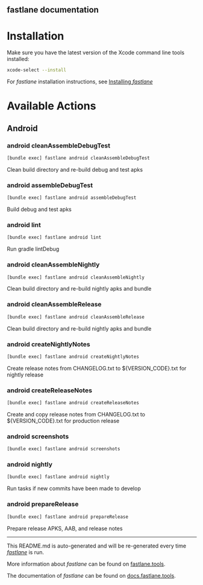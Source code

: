 fastlane documentation
----

# Installation

Make sure you have the latest version of the Xcode command line tools installed:

```sh
xcode-select --install
```

For _fastlane_ installation instructions, see [Installing _fastlane_](https://docs.fastlane.tools/#installing-fastlane)

# Available Actions

## Android

### android cleanAssembleDebugTest

```sh
[bundle exec] fastlane android cleanAssembleDebugTest
```

Clean build directory and re-build debug and test apks

### android assembleDebugTest

```sh
[bundle exec] fastlane android assembleDebugTest
```

Build debug and test apks

### android lint

```sh
[bundle exec] fastlane android lint
```

Run gradle lintDebug

### android cleanAssembleNightly

```sh
[bundle exec] fastlane android cleanAssembleNightly
```

Clean build directory and re-build nightly apks and bundle

### android cleanAssembleRelease

```sh
[bundle exec] fastlane android cleanAssembleRelease
```

Clean build directory and re-build nightly apks and bundle

### android createNightlyNotes

```sh
[bundle exec] fastlane android createNightlyNotes
```

Create release notes from CHANGELOG.txt to ${VERSION_CODE}.txt for nightly release

### android createReleaseNotes

```sh
[bundle exec] fastlane android createReleaseNotes
```

Create and copy release notes from CHANGELOG.txt to ${VERSION_CODE}.txt for production release

### android screenshots

```sh
[bundle exec] fastlane android screenshots
```



### android nightly

```sh
[bundle exec] fastlane android nightly
```

Run tasks if new commits have been made to develop

### android prepareRelease

```sh
[bundle exec] fastlane android prepareRelease
```

Prepare release APKS, AAB, and release notes

----

This README.md is auto-generated and will be re-generated every time [_fastlane_](https://fastlane.tools) is run.

More information about _fastlane_ can be found on [fastlane.tools](https://fastlane.tools).

The documentation of _fastlane_ can be found on [docs.fastlane.tools](https://docs.fastlane.tools).
